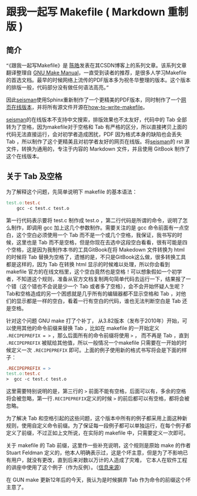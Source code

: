 # 跟我一起写 Makefile ( Markdown 重制版 )


## 简介

`“`《跟我一起写Makefile》是 [陈皓](http://coolshell.cn/haoel)发表在其CSDN博客上的系列文章。该系列文章翻译整理自 [GNU Make Manual](https://www.gnu.org/software/make/manual/)，一直受到读者的推荐，是很多人学习Makefile的首选文档。最早的时候网络上流传的PDF版本多为祝冬华整理的版本。这个版本的排版一般，代码部分没有做任何语法高亮。`”`

因此[seisman](https://seisman.info)使用Sphinx重新制作了一个更精美的PDF版本，同时制作了一个[网页在线版本](https://seisman.github.io/how-to-write-makefile/)，并将所有源文件开源在[how-to-write-makefile](https://github.com/seisman/how-to-write-makefile)。

[seisman](https://seisman.info)的在线版本不支持中文搜索，排版效果也不太友好，代码中的 Tab 全部转为了空格，因为makefile对于空格和 Tab 有严格的区分，所以直接拷贝上面的代码无法直接运行，会对初学者造成困扰，PDF 因为格式本身的缺陷也会丢失 Tab ，所以制作了这个更精美且对初学者友好的网页在线版。将[seisman](https://seisman.info)的 rst 源文件，转换为通用的，专注于内容的 Markdown 文件，并且使用 GitBook 制作了这个在线版本。

## 关于 Tab 及空格

为了解释这个问题，先简单说明下 makefile 的基本语法：

``` makefile
test.o:test.c
	gcc -c test.c test.o
```

第一行代码表示要将 test.c 制作成 test.o ，第二行代码是所谓的命令，说明了怎么制作，即调用 gcc 加上这几个参数制作。需要关注的是 gcc 命令前面有一点空白，这个空白必须使用一个 Tab 而不是一个或几个空格，我保证，我书写的时候，这里也是 Tab 而不是空格，但是你现在去选中这段空白看看，很有可能是四个空格，这是因为我制作本书的工具GitBook在将 Makedown 文件转换为 html 的时候将 Tab 替换为空格了，遗憾的是，不只是GitBook这么做，很多转换工具都是这样的，因为 Tab 在转换 html 显示的时候难以处理，所以你会看到 makefile 官方的在线文档里，这个空白竟然也是空格！可以想象假如一个初学者，不知道这个规则，准备从官方文档复制两句简单代码去运行一下，结果报了一个错（这个错也不会说是少一个 Tab 或者多了空格），会不会开始怀疑人生呢？ Tab和空格造成的另一个困惑就是几乎所有的编辑器都不显示空格和 Tab ，对他们的显示都是一样的空白，看着一行有空白的代码，谁也无法判断空白是 Tab 还是空格。

针对这个问题 GNU make 打了个补丁， 从3.82版本（发布于2010年）开始，可以使用其他的命令前缀来替换 Tab ，比如在 makefile 的一开始定义 `.RECIPEPREFIX = >` ，那么后面所有的命令前缀将使用 `>` ， 而不再是 Tab ，直到 `.RECIPEPREFIX` 被赋给其他值，所以一般情况一个makefile 只需要在一开始的时候定义一次 `.RECIPEPREFIX` 即可。上面的例子使用新的格式书写将会是下面的样子：

``` makefile
.RECIPEPREFIX = >
test.o:test.c
>  gcc -c test.c test.o
```

这里需要特别说明的是，第三行的 `>` 前面不能有空格，后面可以有，多余的空格将会被忽略，第一行`.RECIPEPREFIX`定义的时候 `>` 的前后都可以有空格，都将会被忽略。

为了解决 Tab 和空格引起的这些问题，这个版本中所有的例子都采用上面这种新规则，使用自定义命令前缀。为了保证每一段例子都可以单独运行，在每个例子都定义了前缀，不过正如上文所说，在实际的 makefile 中，只需要定义一次即可。

关于 makefile 的 Tab 前缀，这里作一些补充说明，这个规则是原始 make 的作者 Stuart Feldman 定义的，他本人明确表示过，这是个坏主意，但是为了不影响已有用户，就没有更改，直到后来对数以万计的人造成了灾难， 它本人在软件工程的讲座中使用了这个例子（作为反例）。（[信息来源](https://retrocomputing.stackexchange.com/questions/20292/why-does-make-only-accept-tab-indentation)）

在 GUN make 更新12年后的今天，我认为是时候摒弃 Tab 作为命令的前缀这个坏主意了。

